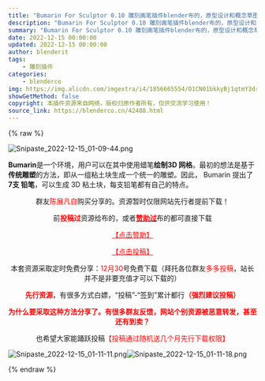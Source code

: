 ```yaml
---
title: "Bumarin For Sculptor 0.10 雕刻画笔插件blender布的，原型设计和概念草图最佳辅助工具~"
description: "Bumarin For Sculptor 0.10 雕刻画笔插件blender布的，原型设计和概念草图最佳辅助工具~"
summary: "Bumarin For Sculptor 0.10 雕刻画笔插件blender布的，原型设计和概念草图最佳辅助工具~"
date: 2022-12-15 00:00:00
updated: 2022-12-15 00:00:00
author: blenderit
tags: 
    - 雕刻插件
categories:
    - blenderco
img: https://img.alicdn.com/imgextra/i4/1856665554/O1CN01bkkyBj1qtmY3dr0p1_!!1856665554.png
showGetMethod: false
copyright: 本插件资源来自网络，版权归原作者所有，仅供交流学习使用！
source_link: https://blenderco.cn/42488.html
---
```


{% raw %}
<p><img class="aligncenter" src="https://img.alicdn.com/imgextra/i4/1856665554/O1CN01bkkyBj1qtmY3dr0p1_!!1856665554.png" alt="Snipaste_2022-12-15_01-09-44.png"></p><p><strong><span>Bumarin</span></strong><span>是一个环境，用户可以在其中使用蜡笔<strong>绘制</strong></span><strong><span>3D 网格</span></strong><span>。最初的想法是基于<strong>传统雕塑</strong>的方法，即从一组粘土块生成一个统一的雕塑。因此， Bumarin 提出了<strong>7支</strong><strong> 铅笔</strong>，可以生成 3D 粘土块，每支铅笔都有自己的特点。</span></p><p style="text-align: center;">群友<span style="color: #ff0000;">陈展凡自</span>购买分享的。资源暂时仅限网站先行者提前下载！</p><p style="text-align: center;">前<span style="color: #ff0000;"><strong>投稿过</strong></span>资源给布的，或者<a href="https://blenderco.cn/user?action=vip"><strong><span style="color: #ff0000;">赞助过</span></strong></a>布的都可直接下载</p><p style="text-align: center;"><span style="color: #ff0000;"><a style="color: #ff0000;" href="https://blenderco.cn/vip">【点击赞助】</a></span></p><p style="text-align: center;"><span style="color: #ff0000;"><a style="color: #ff0000;" href="https://blenderco.cn/blog/tougao03">【点击投稿】</a></span></p><p style="text-align: center;">本套资源采取定时免费分享：<span style="color: #ff0000;">12月30</span>号免费下载（拜托各位群友<span style="color: #ff0000;">多多投稿</span>，站长并不是非要充值才可以下载的）</p><p style="text-align: center;"><span style="color: #ff0000;"><strong>先行资源</strong></span>，有很多方式白嫖，“投稿”-“签到”累计都行<span style="color: #ff0000;"><strong>（强烈建议投稿）</strong></span></p><p style="text-align: center;"><span style="color: #ff0000;"><strong>为什么要采取这种方法分享了。有很多群友反馈，网站个别资源被恶意转发，甚至还有到卖？</strong></span></p><p style="text-align: center;">也希望大家能踊跃投稿<span style="color: #ff0000;">【投稿通过随机送几个月先行下载权限】</span></p><p><img src="https://img.alicdn.com/imgextra/i4/1856665554/O1CN01xYHQaH1qtmYEmb8Xh_!!1856665554.png" alt="Snipaste_2022-12-15_01-11-11.png"><img src="https://img.alicdn.com/imgextra/i2/1856665554/O1CN01XCHLL81qtmYHUcWWJ_!!1856665554.png" alt="Snipaste_2022-12-15_01-11-18.png"></p>
<div style="display: none">blenderco</div>
{% endraw %}